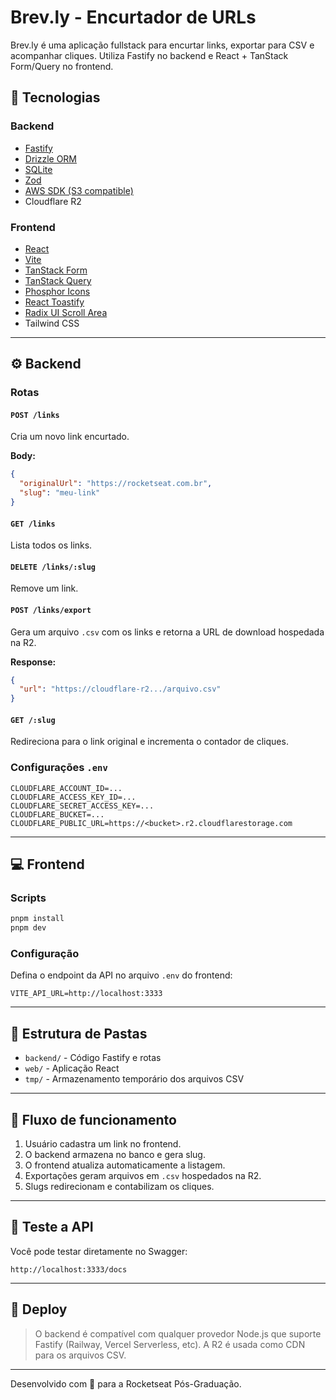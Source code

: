# Brev.ly - Encurtador de URLs

Brev.ly é uma aplicação fullstack para encurtar links, exportar para CSV e acompanhar cliques. Utiliza Fastify no backend e React + TanStack Form/Query no frontend.

## 🧩 Tecnologias

### Backend
- [Fastify](https://fastify.dev/)
- [Drizzle ORM](https://orm.drizzle.team/)
- [SQLite](https://www.sqlite.org/)
- [Zod](https://github.com/colinhacks/zod)
- [AWS SDK (S3 compatible)](https://docs.aws.amazon.com/AWSJavaScriptSDK/latest/)
- Cloudflare R2

### Frontend
- [React](https://reactjs.org/)
- [Vite](https://vitejs.dev/)
- [TanStack Form](https://tanstack.com/form)
- [TanStack Query](https://tanstack.com/query)
- [Phosphor Icons](https://phosphoricons.com/)
- [React Toastify](https://fkhadra.github.io/react-toastify/)
- [Radix UI Scroll Area](https://www.radix-ui.com/primitives/docs/components/scroll-area)
- Tailwind CSS

---

## ⚙️ Backend

### Rotas

#### `POST /links`
Cria um novo link encurtado.

**Body:**

```json
{
  "originalUrl": "https://rocketseat.com.br",
  "slug": "meu-link"
}
```

#### `GET /links`
Lista todos os links.

#### `DELETE /links/:slug`
Remove um link.

#### `POST /links/export`
Gera um arquivo `.csv` com os links e retorna a URL de download hospedada na R2.

**Response:**
```json
{
  "url": "https://cloudflare-r2.../arquivo.csv"
}
```

#### `GET /:slug`
Redireciona para o link original e incrementa o contador de cliques.

### Configurações `.env`

```env
CLOUDFLARE_ACCOUNT_ID=...
CLOUDFLARE_ACCESS_KEY_ID=...
CLOUDFLARE_SECRET_ACCESS_KEY=...
CLOUDFLARE_BUCKET=...
CLOUDFLARE_PUBLIC_URL=https://<bucket>.r2.cloudflarestorage.com
```

---

## 💻 Frontend

### Scripts

```bash
pnpm install
pnpm dev
```

### Configuração

Defina o endpoint da API no arquivo `.env` do frontend:

```env
VITE_API_URL=http://localhost:3333
```

---

## 📁 Estrutura de Pastas

- `backend/` - Código Fastify e rotas
- `web/` - Aplicação React
- `tmp/` - Armazenamento temporário dos arquivos CSV

---

## 🔁 Fluxo de funcionamento

1. Usuário cadastra um link no frontend.
2. O backend armazena no banco e gera slug.
3. O frontend atualiza automaticamente a listagem.
4. Exportações geram arquivos em `.csv` hospedados na R2.
5. Slugs redirecionam e contabilizam os cliques.

---

## 🧪 Teste a API

Você pode testar diretamente no Swagger:

```
http://localhost:3333/docs
```

---

## 🚀 Deploy
> O backend é compatível com qualquer provedor Node.js que suporte Fastify (Railway, Vercel Serverless, etc). A R2 é usada como CDN para os arquivos CSV.

---

Desenvolvido com 💜 para a Rocketseat Pós-Graduação.
